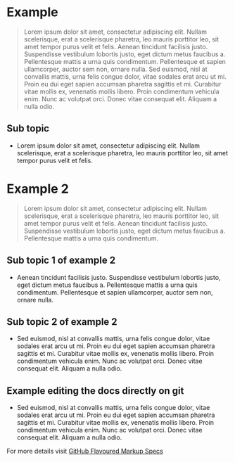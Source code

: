 # Example
> Lorem ipsum dolor sit amet, consectetur adipiscing elit. Nullam scelerisque, erat a scelerisque pharetra, leo mauris porttitor leo, sit amet tempor purus velit et felis. Aenean tincidunt facilisis justo. Suspendisse vestibulum lobortis justo, eget dictum metus faucibus a. Pellentesque mattis a urna quis condimentum. Pellentesque et sapien ullamcorper, auctor sem non, ornare nulla. Sed euismod, nisl at convallis mattis, urna felis congue dolor, vitae sodales erat arcu ut mi. Proin eu dui eget sapien accumsan pharetra sagittis et mi. Curabitur vitae mollis ex, venenatis mollis libero. Proin condimentum vehicula enim. Nunc ac volutpat orci. Donec vitae consequat elit. Aliquam a nulla odio.
## Sub topic
* Lorem ipsum dolor sit amet, consectetur adipiscing elit. Nullam scelerisque, erat a scelerisque pharetra, leo mauris porttitor leo, sit amet tempor purus velit et felis.


# Example 2
> Lorem ipsum dolor sit amet, consectetur adipiscing elit. Nullam scelerisque, erat a scelerisque pharetra, leo mauris porttitor leo, sit amet tempor purus velit et felis. Aenean tincidunt facilisis justo. Suspendisse vestibulum lobortis justo, eget dictum metus faucibus a. Pellentesque mattis a urna quis condimentum.
## Sub topic 1 of example 2
* Aenean tincidunt facilisis justo. Suspendisse vestibulum lobortis justo, eget dictum metus faucibus a. Pellentesque mattis a urna quis condimentum. Pellentesque et sapien ullamcorper, auctor sem non, ornare nulla.

## Sub topic 2 of example 2
* Sed euismod, nisl at convallis mattis, urna felis congue dolor, vitae sodales erat arcu ut mi. Proin eu dui eget sapien accumsan pharetra sagittis et mi. Curabitur vitae mollis ex, venenatis mollis libero. Proin condimentum vehicula enim. Nunc ac volutpat orci. Donec vitae consequat elit. Aliquam a nulla odio.

## Example editing the docs directly on git
* Sed euismod, nisl at convallis mattis, urna felis congue dolor, vitae sodales erat arcu ut mi. Proin eu dui eget sapien accumsan pharetra sagittis et mi. Curabitur vitae mollis ex, venenatis mollis libero. Proin condimentum vehicula enim. Nunc ac volutpat orci. Donec vitae consequat elit. Aliquam a nulla odio.

For more details visit [GitHub Flavoured Markup Specs](https://github.github.com/gfm/)
